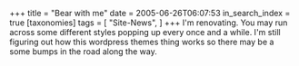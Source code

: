 +++
title = "Bear with me"
date = 2005-06-26T06:07:53
in_search_index = true
[taxonomies]
tags = [
"Site-News",
]
+++
I'm renovating. You may run across some different styles popping up every once and a while. I'm still figuring out how this wordpress themes thing works so there may be a some bumps in the road along the way.
